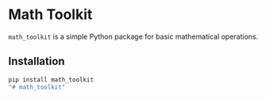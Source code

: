 # Math Toolkit

`math_toolkit` is a simple Python package for basic mathematical operations.

## Installation

```bash
pip install math_toolkit
"# math_toolkit" 
